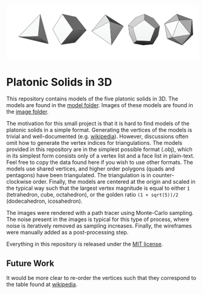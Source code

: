 ![alt text][header]

[header]: https://github.com/thinks/platonic-solids/blob/master/images/collection.png "Platonic Solids in 3D"

# Platonic Solids in 3D
This repository contains models of the five platonic solids in 3D. The models are found in the [model folder](https://github.com/thinks/platonic-solids/tree/master/models). Images of these models are found in the [image folder](https://github.com/thinks/platonic-solids/tree/master/images).

The motivation for this small project is that it is hard to find models of the platonic solids in a simple format. Generating the vertices of the models is trivial and well-documented (e.g. [wikipedia](https://en.wikipedia.org/wiki/Platonic_solid)). However, discussions often omit how to generate the vertex indices for triangulations. The models provided in this repository are in the simplest possible format (.obj), which in its simplest form consists only of a vertex list and a face list in plain-text. Feel free to copy the data found here if you wish to use other formats. The models use shared vertices, and higher order polygons (quads and pentagons) have been triangulated. The triangulation is in counter-clockwise order. Finally, the models are centered at the origin and scaled in the typical way such that the largest vertex magnitude is equal to either `1` (tetrahedron, cube, octahedron), or the golden ratio `(1 + sqrt(5))/2` (dodecahedron, icosahedron).

The images were rendered with a path tracer using Monte-Carlo sampling. The noise present in the images is typical for this type of process, where noise is iteratively removed as sampling increases. Finally, the wireframes were manually added as a post-processing step. 

Everything in this repository is released under the [MIT license](https://en.wikipedia.org/wiki/MIT_License).

## Future Work
It would be more clear to re-order the vertices such that they correspond to the table found at [wikipedia](https://en.wikipedia.org/wiki/Platonic_solid#Cartesian_coordinates).
